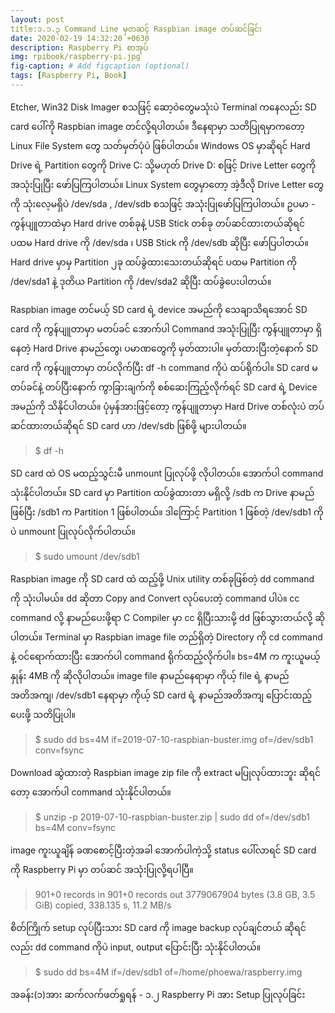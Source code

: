 ```yaml
---
layout: post
title:၁.၁.၃ Command Line မှတဆင့် Raspbian image တပ်ဆင်ခြင်း
date: 2020-02-19 14:32:20 +0630
description: Raspberry Pi စာအုပ်
img: rpibook/raspberry-pi.jpg
fig-caption: # Add figcaption (optional)
tags: [Raspberry Pi, Book]
---
```

Etcher, Win32 Disk Imager စသဖြင့် ဆော့ဝဲတွေမသုံးပဲ Terminal ကနေလည်း SD card ပေါ်ကို Raspbian image တင်လို့ရပါတယ်။ ဒီနေရာမှာ သတိပြုရမှာကတော့ Linux File System တွေ သတ်မှတ်ပုံပဲ ဖြစ်ပါတယ်။ Windows OS မှာဆိုရင် Hard Drive ရဲ့ Partition တွေကို Drive C: သို့မဟုတ် Drive D: စဖြင့် Drive Letter တွေကို အသုံးပြုပြီး ဖော်ပြကြပါတယ်။ Linux System တွေမှာတော့ အဲ့ဒီလို Drive Letter တွေကို သုံးလေ့မရှိပဲ /dev/sda , /dev/sdb စသဖြင့် အသုံးပြုဖော်ပြကြပါတယ်။ ဥပမာ - ကွန်ပျူတာထဲမှာ Hard drive တစ်ခုနဲ့ USB Stick တစ်ခု တပ်ဆင်ထားတယ်ဆိုရင် ပထမ Hard drive ကို /dev/sda ၊ USB Stick ကို /dev/sdb ဆိုပြီး ဖော်ပြပါတယ်။ Hard drive မှာမှ Partition ၂ခု ထပ်ခွဲထားသေးတယ်ဆိုရင် ပထမ Partition ကို /dev/sda1 နဲ့ ဒုတိယ Partition ကို /dev/sda2 ဆိုပြီး ထပ်ခွဲပေးပါတယ်။ 

Raspbian image တင်မယ့် SD card ရဲ့ device အမည်ကို သေချာသိရအောင် SD card ကို ကွန်ပျူတာမှာ မတပ်ခင် အောက်ပါ Command အသုံးပြုပြီး ကွန်ပျူတာမှာ ရှိနေတဲ့ Hard Drive နာမည်တွေ၊ ပမာဏတွေကို မှတ်ထားပါ။ မှတ်ထားပြီးတဲ့နောက် SD card ကို ကွန်ပျူတာမှာ တပ်လိုက်ပြီး df -h command ကိုပဲ ထပ်ရိုက်ပါ။ SD card မတပ်ခင်နဲ့ တပ်ပြီးနောက် ကွာခြားချက်ကို စစ်ဆေးကြည့်လိုက်ရင် SD card ရဲ့ Device အမည်ကို သိနိုင်ပါတယ်။ ပုံမှန်အားဖြင့်တော့ ကွန်ပျူတာမှာ Hard Drive တစ်လုံးပဲ တပ်ဆင်ထားတယ်ဆိုရင် SD card ဟာ /dev/sdb ဖြစ်ဖို့ များပါတယ်။ 

> $ df -h

SD card ထဲ OS မထည့်သွင်းမီ unmount ပြုလုပ်ဖို့ လိုပါတယ်။ အောက်ပါ command သုံးနိုင်ပါတယ်။ SD card မှာ Partition ထပ်ခွဲထားတာ မရှိလို့ /sdb က Drive နာမည်ဖြစ်ပြီး /sdb1 က Partition 1 ဖြစ်ပါတယ်။ ဒါကြောင့် Partition 1 ဖြစ်တဲ့ /dev/sdb1 ကိုပဲ unmount ပြုလုပ်လိုက်ပါတယ်။
 
> $ sudo umount /dev/sdb1

Raspbian image ကို SD card ထဲ ထည့်ဖို့ Unix utility တစ်ခုဖြစ်တဲ့ dd command ကို သုံးပါမယ်။ dd ဆိုတာ Copy and Convert လုပ်ပေးတဲ့ command ပါပဲ။ cc command လို့ နာမည်ပေးဖို့ရာ C Compiler မှာ cc ရှိပြီးသားမို့ dd ဖြစ်သွားတယ်လို့ ဆိုပါတယ်။ Terminal မှာ Raspbian image file တည်ရှိတဲ့ Directory ကို cd command နဲ့ ဝင်ရောက်ထားပြီး အောက်ပါ command ရိုက်ထည့်လိုက်ပါ။ bs=4M က ကူးယူမယ့်နှုန်း 4MB ကို ဆိုလိုပါတယ်။ image file နာမည်နေရာမှာ ကိုယ့် file ရဲ့ နာမည်အတိအကျ၊ /dev/sdb1 နေရာမှာ ကိုယ့် SD card ရဲ့ နာမည်အတိအကျ ပြောင်းထည့်ပေးဖို့ သတိပြုပါ။

> $ sudo dd bs=4M if=2019-07-10-raspbian-buster.img of=/dev/sdb1 conv=fsync

Download ဆွဲထားတဲ့ Raspbian image zip file ကို extract မပြုလုပ်ထားဘူး ဆိုရင်တော့ အောက်ပါ command သုံးနိုင်ပါတယ်။

> $ unzip -p 2019-07-10-raspbian-buster.zip | sudo dd of=/dev/sdb1 bs=4M conv=fsync

image ကူးယူချိန် ခဏစောင့်ပြီးတဲ့အခါ အောက်ပါကဲ့သို့ status ပေါ်လာရင် SD card ကို Raspberry Pi မှာ တပ်ဆင် အသုံးပြုလို့ရပါပြီ။

> 901+0 records in
> 901+0 records out
> 3779067904 bytes (3.8 GB, 3.5 GiB) copied, 338.135 s, 11.2 MB/s

စိတ်ကြိုက် setup လုပ်ပြီးသား SD card ကို image backup လုပ်ချင်တယ် ဆိုရင်လည်း dd command ကိုပဲ input, output ပြောင်းပြီး သုံးနိုင်ပါတယ်။ 

> $ sudo dd bs=4M if=/dev/sdb1 of=/home/phoewa/raspberry.img

အခန်း(၁)အား ဆက်လက်ဖတ်ရှုရန် - <a style="text-decoration:none" href="https://rpibook.github.io">၁.၂ Raspberry Pi အား Setup ပြုလုပ်ခြင်း</a>
